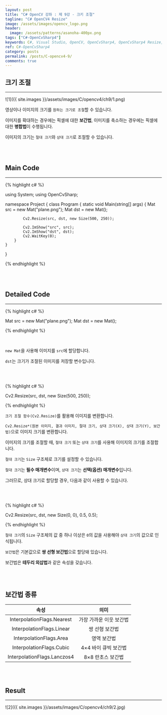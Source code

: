```yaml
---
layout: post
title: "C# OpenCV 강좌 : 제 9강 - 크키 조절"
tagline: "C# OpenCV4 Resize"
image: /assets/images/opencv_logo.png
header:
  image: /assets/patterns/asanoha-400px.png
tags: ["C#-OpenCvSharp4"]
keywords: C#, Visual Studio, OpenCV, OpenCvSharp4, OpenCvSharp4 Resize, OpenCvSharp4 fx, OpenCvSharp4 fy
ref: C#-OpenCvSharp4
category: posts
permalink: /posts/C-opencv4-9/
comments: true
---
```


## 크기 조절 ##
----------

![1]({{ site.images }}/assets/images/C/opencv4/ch9/1.png)

영상이나 이미지의 크기를 `원하는 크기로 조절`할 수 있습니다.

이미지를 확대하는 경우에는 픽셀에 대한 **보간법**, 이미지를 축소하는 경우에는 픽셀에 대한 **병합법**이 수행됩니다. 

이미지의 크기는 `절대 크기`와 `상대 크기`로 조절할 수 있습니다.

<br>
<br>

## Main Code ##
----------

{% highlight c# %}

using System;
using OpenCvSharp;

namespace Project
{
    class Program
    {
        static void Main(string[] args)
        {
            Mat src = new Mat("plane.png");
            Mat dst = new Mat();

            Cv2.Resize(src, dst, new Size(500, 250));

            Cv2.ImShow("src", src);
            Cv2.ImShow("dst", dst);
            Cv2.WaitKey(0);
        }
    }
}

{% endhighlight %}

<br>
<br>

## Detailed Code ##
----------

{% highlight c# %}

Mat src = new Mat("plane.png");
Mat dst = new Mat();

{% endhighlight %}

<br>

`new Mat`을 사용해 이미지를 `src`에 할당합니다.

`dst`는 크기가 조절된 이미지를 저장할 변수입니다.

<br>
<br>

{% highlight c# %}

Cv2.Resize(src, dst, new Size(500, 250));

{% endhighlight %}

`크기 조절 함수(Cv2.Resize)`를 활용해 이미지를 변환합니다.

`Cv2.Resize*(원본 이미지, 결과 이미지, 절대 크기, 상대 크기(X), 상대 크기(Y), 보간법)`으로 이미지 크기를 변환합니다.

이미지의 크기를 조절할 때, `절대 크기` 또는 `상대 크기`를 사용해 이미지의 크기를 조절합니다.

`절대 크기`는 `Size` 구조체로 크기를 설정할 수 있습니다.

`절대 크기`는 **필수 매개변수**이며, `상대 크기`는 **선택(옵션) 매개변수**입니다.

그러므로, 상대 크기로 할당할 경우, 다음과 같이 사용할 수 있습니다.

<br>
<br>

{% highlight c# %}

Cv2.Resize(src, dst, new Size(0, 0), 0.5, 0.5);

{% endhighlight %}

`절대 크기`의 `Size` 구조체의 값 중 하나 이상은 `0`의 값을 사용해야 `상대 크기`의 값으로 인식됩니다.

`보간법`은 기본값으로 **쌍 선형 보간법**으로 할당돼 있습니다.

보간법은 **테두리 외삽법**과 같은 속성을 갖습니다.

<br>
<br>

## 보간법 종류 ##

|          속성         |                    의미                   |
|:---------------------:|:-----------------------------------------:|
| InterpolationFlags.Nearest | 가장 가까운 이웃 보간법 |
| InterpolationFlags.Linear | 쌍 선형 보간법 |
| InterpolationFlags.Area | 영역 보간법 |
| InterpolationFlags.Cubic | 4×4 바이 큐빅 보간법 |
| InterpolationFlags.Lanczos4 | 8×8 란초스 보간법 |

<br>
<br>

## Result ##
----------

![2]({{ site.images }}/assets/images/C/opencv4/ch9/2.jpg)
